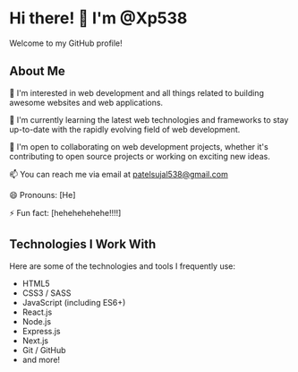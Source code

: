 
<!---
Xp538/Xp538 is a ✨ special ✨ repository because its `README.md` (this file) appears on your GitHub profile.
You can click the Preview link to take a look at your changes.
--->

# Hi there! 👋 I'm @Xp538

Welcome to my GitHub profile! 

## About Me

👀 I'm interested in web development and all things related to building awesome websites and web applications.

🌱 I'm currently learning the latest web technologies and frameworks to stay up-to-date with the rapidly evolving field of web development.

💼 I'm open to collaborating on web development projects, whether it's contributing to open source projects or working on exciting new ideas.

📫 You can reach me via email at [patelsujal538@gmail.com](patelsujal538@gmail.com) 

😄 Pronouns: [He]

⚡ Fun fact: [hehehehehehe!!!!]

## Technologies I Work With

Here are some of the technologies and tools I frequently use:

- HTML5
- CSS3 / SASS
- JavaScript (including ES6+)
- React.js
- Node.js
- Express.js
- Next.js
- Git / GitHub
- and more!
